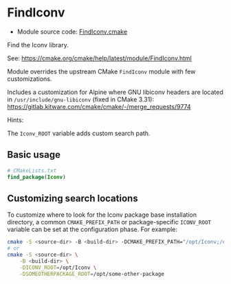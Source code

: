<!-- This is auto-generated file. -->
# FindIconv

* Module source code: [FindIconv.cmake](https://github.com/petk/php-build-system/blob/master/cmake/cmake/modules/FindIconv.cmake)

Find the Iconv library.

See: https://cmake.org/cmake/help/latest/module/FindIconv.html

Module overrides the upstream CMake `FindIconv` module with few customizations.

Includes a customization for Alpine where GNU libiconv headers are located in
`/usr/include/gnu-libiconv` (fixed in CMake 3.31):
https://gitlab.kitware.com/cmake/cmake/-/merge_requests/9774

Hints:

The `Iconv_ROOT` variable adds custom search path.

## Basic usage

```cmake
# CMakeLists.txt
find_package(Iconv)
```

## Customizing search locations

To customize where to look for the Iconv package base
installation directory, a common `CMAKE_PREFIX_PATH` or
package-specific `ICONV_ROOT` variable can be set at
the configuration phase. For example:

```sh
cmake -S <source-dir> -B <build-dir> -DCMAKE_PREFIX_PATH="/opt/Iconv;/opt/some-other-package"
# or
cmake -S <source-dir> \
    -B <build-dir> \
    -DICONV_ROOT=/opt/Iconv \
    -DSOMEOTHERPACKAGE_ROOT=/opt/some-other-package
```

